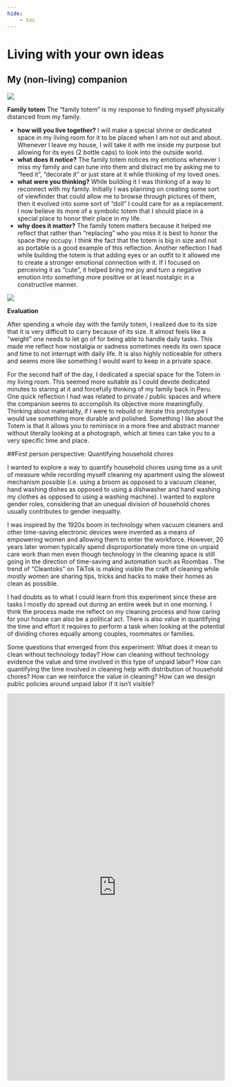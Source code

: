 ```yaml
---
hide:
    - toc
---
```


# Living with your own ideas

## My (non-living) companion

![](../images/MT01/companion2.jpg)

**Family totem**
The “family totem” is my response to finding myself physically distanced from my family.

- **how will you live together?**
I will make a special shrine or dedicated space in my living room for it to be placed when I am not out and about. Whenever I leave my house, I will take it with me inside my purpose but allowing for its eyes (2 bottle caps)  to look into the outside world.
- **what does it notice?**
The family totem notices my emotions whenever I miss my family and can tune into them and distract me by asking me to “feed it”, “decorate it” or just stare at it while thinking of my loved ones.
- **what were you thinking?**
While building it I was thinking of a way to reconnect with my family. Initially I was planning on creating some sort of viewfinder that could allow me to browse through pictures of them, then it evolved into some sort of “doll” I could care for as a replacement. I now believe its more of a symbolic totem that I should place in a special place to honor their place in my life.
- **why does it matter?**
The family totem matters because it helped me reflect that rather than “replacing” who you miss it is best to honor the space they occupy. I think the fact that the totem is big in size and not as portable is a good example of this reflection. Another reflection I had while building the totem is that adding eyes or an outfit to it allowed me to create a stronger emotional connection with it. If I focused on perceiving it as “cute”, it helped bring me joy and turn a negative emotion into something more positive or at least nostalgic in a constructive manner.

![](../images/MT01/companion.jpg)

**Evaluation**

After spending a whole day with the family totem, I realized due to its size that it is very difficult to carry because of its size. It almost feels like a “weight” one needs to let go of for being able to handle daily tasks. This made me reflect how nostalgia or sadness sometimes needs its own space and time to not interrupt with daily life. It is also highly noticeable for others and seems more like something I would want to keep in a private space.

For the second half of the day, I dedicated a special space for the Totem in my living room. This seemed more suitable as I could devote dedicated minutes to staring at it and forcefully thinking of my family back in Peru. One quick reflection I had was related to private / public spaces and where the companion seems to accomplish its objective more meaningfully. Thinking about materiality, if I were to rebuild or iterate this prototype I would use something more durable and polished. Something I like about the Totem is that it allows you to reminisce in a more free and abstract manner without literally looking at a photograph, which at times can take you to a very specific time and place.

##First person perspective: Quantifying household chores

I wanted to explore a way to quantify household chores using time as a unit of measure while recording myself cleaning my apartment using the slowest mechanism possible (i.e. using a broom as opposed to a vacuum cleaner, hand washing dishes as opposed to using a dishwasher and hand washing my clothes as opposed to using a washing machine). I wanted to explore gender roles, considering that an unequal division of household chores usually contributes to gender inequality.

I was inspired by the 1920s boom in technology when vacuum cleaners and other time-saving electronic devices were invented as a means of empowering women and allowing them to enter the workforce. However, 20 years later women typically spend disproportionately more time on unpaid care work than men even though technology in the cleaning space is still going in the direction of time-saving and automation such as Roombas . The trend of “Cleantoks” on TikTok is making visible the craft of cleaning while mostly women are sharing tips, tricks and hacks to make their homes as clean as possible.

I had doubts as to what I could learn from this experiment since these are tasks I mostly do spread out during an entire week but in one morning. I think the process made me reflect on my cleaning process and how caring for your house can also be a political act. There is also value in quantifying the time and effort it requires to perform a task when looking at the potential of dividing chores equally among couples, roommates or families.

Some questions that emerged from this experiment: What does it mean to clean without technology today? How can cleaning without technology evidence the value and time involved in this type of unpaid labor? How can quantifying the time involved in cleaning help with distribution of household chores? How can we reinforce the value in cleaning? How can we design public policies around unpaid labor if it isn’t visible?

<div style="padding:177.78% 0 0 0;position:relative;"><iframe src="https://player.vimeo.com/video/767871701?h=29a153fd2a&amp;badge=0&amp;autopause=0&amp;player_id=0&amp;app_id=58479" frameborder="0" allow="autoplay; fullscreen; picture-in-picture" allowfullscreen style="position:absolute;top:0;left:0;width:100%;height:100%;" title="Jimena Salinas - Living with your own ideas - Division of household labor"></iframe></div><script src="https://player.vimeo.com/api/player.js"></script>
